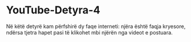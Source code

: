 # YouTube-Detyra-4

Në këtë detyrë kam përfshirë dy faqe interneti: njëra është faqja kryesore, ndërsa tjetra hapet pasi të klikohet mbi njërën nga videot e postuara.
